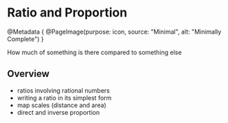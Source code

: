 # Ratio and Proportion

@Metadata {
    @PageImage(purpose: icon, source: "Minimal", alt: "Minimally Complete")
}

How much of something is there compared to something else

## Overview

- ratios involving rational numbers
- writing a ratio in its simplest form
- map scales (distance and area)
- direct and inverse proportion